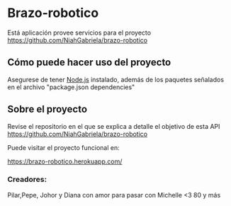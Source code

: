 # Brazo-robotico

Está aplicación provee servicios para el proyecto  https://github.com/NiahGabriela/brazo-robotico

## Cómo puede hacer uso del proyecto

Asegurese de tener [Node.js](http://nodejs.org/) instalado, además de los paquetes
señalados en el archivo "package.json dependencies"

## Sobre el proyecto
Revise el repositorio en el que se explica a detalle el objetivo de esta API
https://github.com/NiahGabriela/brazo-robotico

Puede visitar el proyecto funcional en:

https://brazo-robotico.herokuapp.com/

### Creadores:

Pilar,Pepe, Johor y Diana con amor para pasar con Michelle <3 80 y más
